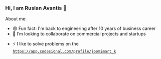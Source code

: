 ### Hi, I am Ruslan Avantis 👋

<!--
**ruslan-avantis/ruslan-avantis** is a ✨ _special_ ✨ repository because its `README.md` (this file) appears on your GitHub profile.
-->
About me:
- 😄 Fun fact: I'm back to engineering after 10 years of business career
- 🔭 I’m looking to collaborate on commercial projects and startups
<!--
- 🌱 I’m currently learning ...
- 👯 I’m looking to collaborate on ...
- 🤔 I’m looking for help with ...
- 💬 Ask me about ...
- 📫 How to reach me: ...
-->
- ⚡ I like to solve problems on the [`https://app.codesignal.com/profile/joomimart_k`](codesignal.com)

